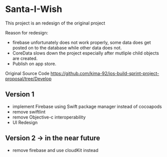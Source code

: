# Santa-I-Wish

This project is an redesign of the original project

Reason for redesign: 
  - firebase unfortunately does not work properly, some data does get posted on to the database while other data does not. 
  - CoreData slows down the project especially after mutliple child objects are created. 
  - Publish on app store. 
  
Original Source Code https://github.com/kima-92/ios-build-sprint-project-proposal/tree/Develop

## Version 1
- implement Firebase using Swift package manager instead of cocoapods
- remove swiftlint
- remove Objective-c interoperability
- UI Redesign

## Version 2 -> in the near future
- remove firebase and use cloudKit instead
